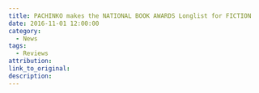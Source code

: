 ```yaml
---
title: PACHINKO makes the NATIONAL BOOK AWARDS Longlist for FICTION
date: 2016-11-01 12:00:00
category:
  - News
tags:
  - Reviews
attribution:
link_to_original:
description:
---
```

